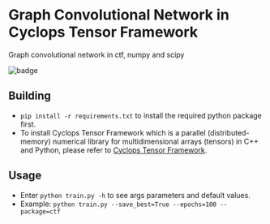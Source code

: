 # Graph Convolutional Network in Cyclops Tensor Framework

Graph convolutional network in ctf, numpy and scipy

![badge](https://img.shields.io/badge/CTF%20PYTHON-GCN-green.svg?&logoColor=3272A5&color=86b200&style=for-the-badge&logo=python)

## Building

* `pip install -r requirements.txt` to install the required python package first.
* To install Cyclops Tensor Framework which is a parallel (distributed-memory) numerical library for multidimensional arrays (tensors) in C++ and Python, please refer to [Cyclops Tensor Framework](https://github.com/cyclops-community/ctf).

## Usage

* Enter `python train.py -h` to see args parameters and default values.
* Example: `python train.py --save_best=True --epochs=100 --package=ctf`
